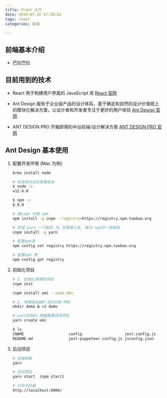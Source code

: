 ```yaml
---
title: front 入门
date: 2019-07-22 17:38:54
tags: react
categories: 前端

---
```


## 前端基本介绍

- 巴拉巴拉

## 目前用到的技术

- React 用于构建用户界面的 JavaScript 库 [React 官网](https://react.docschina.org/)

- Ant Design 服务于企业级产品的设计体系，基于确定和自然的设计价值观上的模块化解决方案，让设计者和开发者专注于更好的用户体验  [Ant Design 官网](https://ant.design/index-cn)

- ANT DESIGN PRO 开箱即用的中台前端/设计解决方案 [ANT DESIGN PRO 官网](https://pro.ant.design/index-cn)

## Ant Design  基本使用

1. 配置开发环境 (Mac 为例)

    ```bash
    brew install node

    # 安装成功之后查看版本
    $ node -v
    v12.6.0

    $ npm -v
    6.9.0

    # 用cnpm 代替 npm
    npm install -g cnpm --registry=https://registry.npm.taobao.org

    # 安装 yarn 一个新的 JS 包管理工具, 解决 npm的一些缺陷
    cnpm install -g yarn

    # 配置npm源
    npm config set registry https://registry.npm.taobao.org

    # 查看npm 源
    npm config get registry
    ```

2. 初始化项目

    ```bash
    # 1. 初始化简单的项目
    cnpm init

    cnpm install umi --save-dev

    # 2. 构建类似ANT DESIGN PRO
    mkdir demo & cd demo

    # yarn初始化 根据需要选择项目
    yarn create umi

    $ ls
    CNAME                    config                   jest.config.js           mock                     public                   tests
    README.md                jest-puppeteer.config.js jsconfig.json            package.json             src                      tsconfig.json
    ```

3. 启动项目

    ```bash
    # 安装依赖
    yarn

    # 启动项目
    yarn start  (npm start)

    # 打开浏览器
    http://localhost:8000/
    ```
